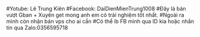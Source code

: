 #Yotube: Lê Trung Kiên
#Facebook: DaiDienMienTrung1008
#Đây là bản vượt Gban + Xuyên get mong anh em có trải nghiệm tốt nhất. 
#Ngoài ra mình còn nhận bán vps cho ai cần
#Có thể ib FB mình qua ID kia hoặc nhắn tin qua Zalo:0356595718
